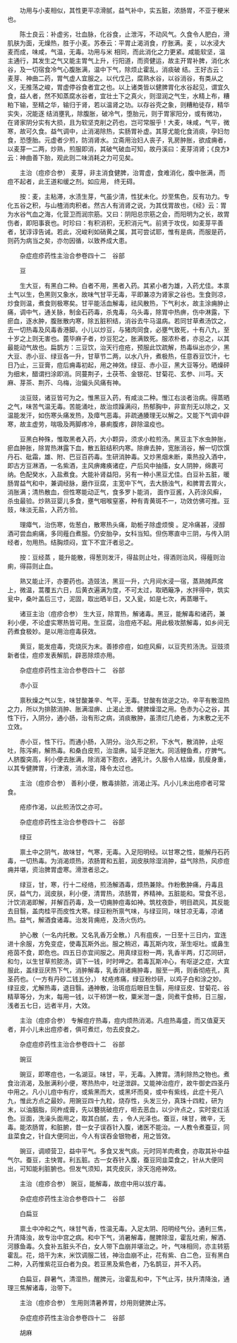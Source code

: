 <!-- { "loadSidebar": true } -->
　　功用与小麦相似，其性更平凉滑腻，益气补中，实五脏，浓肠胃，不亚于粳米也。

　　陈士良云：补虚劣，壮血脉，化谷食，止泄泻，不动风气。久食令人肥白，滑肌肤为面，无燥热，胜于小麦。苏泰云：平胃止渴消食，疗胀满。麦 ，以水浸大麦而成，味咸，气温，无毒。功用与米 相同，而此消化之力更紧。咸能软坚，温主通行，其发生之气又能主胃气上升，行阳道，而资健运，故主开胃补脾，消化水谷，及一切宿食冷气心腹胀满，温中下气，除烦止霍乱，消痰破 结。王好古云：麦芽、神曲二药，胃气虚人宜服之。以代戊己，腐熟水谷，以谷消谷，有类从之义，无推荡之峻，胃虚停谷食者宜之也。以上诸类皆以健脾胃化水谷起见，谓宜久食，益人者，然不知蒸腐水谷者，宜壮土下之真火，则湿润之气生，水精上布，糟粕下输，至精之华，输归于肾，若以温肾之功。以存谷壳之象，则糟粕徒存，精华实失，况能逐 结消壅乳，除腹胀，破冷气，堕胎元，则于胃家阳分，或有微功，在肾家阴分实有大损，且为软坚克削之药也，岂可常服乎！大麦，味咸，气平，微寒，故可久食。益气调中，止消渴除热，实肠胃补虚。其芽尤能化食消痰，孕妇勿食，恐堕胎。元虚者少煎，防消肾水。立斋用治妇人丧子，乳房肿胀，欲成痈者，以麦芽一二两，炒熟，煎服即消，其破气破血可知，故丹溪曰：麦芽消肾；《良方》云：神曲善下胎，观此则二味消耗之力可见矣。

　　主治（痘疹合参） 麦芽，非主消食健脾，治胃虚，食难消化，腹中胀满，而痘不起者，此王道和缓之剂。如应用， 终无碍。

　　按：麦，主粘滞，水渍生芽，气虽少清，性犹未化。炒至焦色，反有功力。专化五谷之积，与山楂消肉积者。然古人有消肾之说，为其伐胃故也，《经》云：胃为水谷气血之海，化营卫而润宗筋。又曰：阴阳总宗筋之会，而阳明为之长，故胃伤者，即阳事衰也。时珍曰：有积消积，无积消元气。前贤于攻伐，如麦芽平善者，犹谆谆告诫。若此，况峻利如硝黄之属，其可尝试耶，惟有是病，而服是药，则药为病当之矣，亦勿因循，以致养成大患。

　　杂症痘疹药性主治合参卷四十二　谷部

　　豆

　　生大豆，有黑白二种。白者不用，黑者入药。其紧小者为雄，入药尤佳。本禀土气以生，色黑则又象水，故味气甘平无毒，平即兼凉为肾家之谷也。生食则凉，炒食则温，煮食则极寒矣。甘平能活血解毒，祛风散热，下气利水，故主涂痈肿止痛，调中气，通关脉，制金石药毒，杀鬼毒，乌头毒，除胃中热痹，伤中淋露，下瘀血，逐水肿，腹胀散内寒，除五脏积结，消谷去牛马温病。若同甘草煮汤饮之，去一切热毒及风毒香港脚。小儿以炒豆，与猪肉同食，必壅气致死，十有八九，至十岁之上则无害也。蓖毕麻子者，炒豆犯之，胀满致死。服浓朴者，亦忌之，以其最能动气故也。扁鹊方：三豆饮，治天行痘疮，预服此饮疏解，热毒纵出亦少，黑大豆、赤小豆、绿豆各一升，甘草节二两，以水八升，煮极热，任意吞豆饮汁，七日乃止，三豆膏，痘后痈毒初起，用之神效。绿豆、赤小豆，黑大豆等分。晒燥砰为细末，醋谓扫涂即消。同蔓荆子，土茯苓、金银花、甘菊花、玄参、川芎。天麻、芽茶、荆芥、乌梅，治偏头风痛有神。

　　淡豆豉，诸豆皆可为之。惟黑豆入药，有咸淡二种。惟江右淡者治病。得蒸晒之气，味苦气温无毒。苦能涌吐，故治烦躁满闷，热郁胸中，非宣剂无以除之，又温能发汗，如伤寒头痛发热，及瘴气恶毒。非疏通腠理无以解之。又能下气调中辟寒，故主虚劳，喘吸及两脚疼冷，暴痢腹疼，辟除温疫也。

　　豆黑白种殊，惟取黑者入药，大小颗异，须求小粒煎汤。黑豆主下水虫肿胀，瘀血肿胀，除胃热淋露下血，散五脏结积内寒。除痹去肿，宽胀消谷，解一切饮馔丹石、砒霜，雄、附、巴豆百药毒。生研消肿毒。又炒黑烟未断，乘热投入酒中，即古方豆淋酒，一名紫酒，主风痹瘫痪诸症，产后风中抽搐，女人阴肿，绵裹可纳。色配癸水，入盐煮食。大能补肾益阳，另有一种小黑豆尤佳。白豆补五脏，暖肠胃益气和中，兼调经脉，磨作豆腐，主宽中下气，去大肠浊气，和脾胃去胃火，消胀满；清热散血，但性寒能动正气，食多罗卜能消， 面作豆酱，入药涂风癣，杀虫最验。炒熟豆婴儿多食，壅气咽喉窒塞，种有青黄斑不一，功效仿佛可推。豆豉，味淡无盐，入药方验。

　　理瘴气，治伤寒，佐葱白，散寒热头痛，助栀子除虚烦懊 。足冷痛甚，浸醇酒可尝血痢痛，多同薤白煮服。仍安胎孕，女科当知。但伤寒直中三阴，与传入阴经者，勿用热。结胸烦闷，宜下不宜汗者忌之。

　　按：豆经蒸 ，能升能散，得葱则发汗，得盐则止吐，得酒则治风，得薤则治痢，得蒜则止血。

　　熟又能止汗，亦要药也。造豉法，黑豆一升，六月间水浸一宿，蒸熟摊芦席上，微温，蒿覆五六日，后黄衣遍满为度，不可太过，取晒簸净，水拌得中，筑实瓮中，桑叶盖后三寸，泥固，取出晒半日，又入瓮，如是七次，再蒸曝干。

　　诸豆主治（痘疹合参） 生大豆，除胃热，解诸毒。黑豆，能解毒和诸药，兼利小便，不论虚实寒热皆可用。生豆腐，治痘疮不起。用此极攻脓解毒，如乡间无药煮食极妙。是以用治痘毒获效。

　　黄豆，能发痘毒，壳烧灰为末。善掺疹痘，如痘风癣，以豆壳煎汤洗。豆豉须新者佳，痘疹发表解肌，辟恶除烦亦用。

　　杂症痘疹药性主治合参卷四十二　谷部

　　赤小豆

　　禀秋燥之气以生，味甘酸兼辛、气平，无毒。甘酸有敛逆之功，辛平有散湿热之力，所以为排脓消肿、胀满湿痹、止渴止泄、健脾燥湿之用。色赤为心之谷，其性下行，入阴分，通小肠，治有形之病，消痰散肿，虽溃烂几绝者，为末敷之无不立效。

　　赤小豆，性下行。而通小肠，入阴分。治久形之积，下水气，散消肿，止呕吐，陈泻痢，解热毒。和桑白皮煎，治湿痹。延手足胀大。同活鲤鱼煮，疗脾气。人脐腹突高，利小便去胀满，除消渴下胞衣，通乳汁。久服令人枯燥，肌瘦身重，以其专健脾胃，行津液，消水湿，降令太过也。

　　主治（痘疹合参） 善利小便，散毒排脓，消渴止泻。凡小儿未出疮疹者可常食。

　　疮疹作渴，以此煎汤饮之亦可。

　　杂症痘疹药性主治合参卷四十二　谷部

　　绿豆

　　禀土中之阴气，故味甘，气寒，无毒。入足阳明经。以甘寒之性，能解丹石药毒，一切热毒。为消渴烦热，浓肠胃和五脏，润皮肤除湿消肿，益气除热，风疹痘痈并堪，资治脾胃虚寒。滑泄者忌之。

　　绿豆，甘，寒，行十二经络，煎汤解酒毒，烦热兼除。作粉敷肿痛，丹毒且厌，益气力，润皮肤，利小便，清胃热，浓肠胃，养精神。五脏能和。常食不忌，汁饮消渴即解，并解百药毒，及一切痈肿痘毒如神。筑枕夜卧，明目疏风，其反能去目翳，盖肉桂平而皮性大寒。绿豆粉所禀气味，与绿豆同，味甘凉无毒，凉诸热。益气，解酒食诸毒。治发背痈疮，及汤火伤灼。

　　护心散（一名内托散。又名乳香万全散。）凡有疽疾，一日至十三日内，宜连进十余服，方免变症，使毒瓦斯外出。服之稍迟，毒瓦斯内攻，渐生呕吐。或鼻生疮茵不食，即危也。四五日亦宜间服之。用真绿豆粉一两，乳香半两，灯芯同研，和匀，以生甘草煎脓汤，调下一钱，时时呷之。若毒瓦斯冲心，有呕逆之症，大宜服此，盖绿豆厌热下气，消肿解毒，乳香消诸痈肿毒，服至一两，则香彻疮孔，真圣药也。（一方有丹砂二钱五分，） 杖疮疼痛，绿豆粉炒研，以鸡子白和涂之妙。绿豆皮，尤解热毒，退目翳。通神散，治斑痘后眼目生翳，用绿豆皮、甘菊花、谷精草等分，为末，每用一钱，以干柿饼一枚，粟米泔一盏，同煮干食柿，日三服，浅者五七日，远者半月，大效。

　　主治（痘疹合参） 专解痘疔热毒，痘内烦热消渴。凡痘热毒盛，而又值夏天者，并小儿未出痘疹者，俱可煮烂，勿去皮食之。

　　杂症痘疹药性主治合参卷四十二　谷部

　　豌豆

　　豌豆，即寒痘也，一名湖豆。味甘，平，无毒。入脾胃。清利除热之物也。煮食治消渴，及胀满利小便，寒热热中，吐逆泄辟。又能神治痘疔，故牛御史四圣丹中用之。凡小儿痘中有疔，或紫黑而大，或黑坏而臭，或中有紫线，此症十死八九，惟此方点之最妙。用豌豆四十九粒，烧存性，头发三分，真珠十四粒，研为末，以油胭脂，同杵成膏，先以簪挑破痘疔，咂去恶血，以少许点之，实时变红活色。豆面，洗澡头面用之，取其白腻，去 ，令人光泽也。蚕豆，味甘，微辛，无毒。能浓肠胃，和脏腑，昔一女子误吞针入腹，诸医不能治。一人教令煮蚕豆，同韭菜食之，针自大便同出，今人有误吞金银物者，用之皆效。

　　豌豆，调顺营卫，益中平气。多食又发气痰。元时同羊肉煮食，亦取其补中益气尔。蚕豆，主快胃。利五脏。古一女吞针入腹，蚕豆同韭菜食之，针从大便同出，可知能利脏腑也。但发气须知，其壳皮灰，涂天泡疮神效。

　　主治（痘疹合参） 豌豆，能解毒，故痘中用以拔疔毒。

　　杂症痘疹药性主治合参卷四十二　谷部

　　白扁豆

　　禀土中冲和之气，味甘气香，性温无毒。入足太阴、阳明经气分。通利三焦，升清降浊，故专治中宫之病。和中下气，消暑解毒，醒脾除湿，霍乱吐痢，解酒、河豚鱼毒。久食补五脏头不白，女人带下血崩并堪治之。叶，气味相同，亦主转筋霍乱。花，焙干为末，米饮调服二钱，神治血崩不止，花有紫、白二色，豆有黑白二种，入药惟紫花豆白者为良。若豆黑及紫色者，乃名鹊豆，并不入药。

　　白扁豆，辟暑气，清湿热，醒脾元，治霍乱和中，下气止泻，扶升清降浊，通理三焦解诸毒，治带下。

　　主治（痘疹合参） 生用则清暑养胃，炒用则健脾止泻。

　　杂症痘疹药性主治合参卷四十二　谷部

　　胡麻

